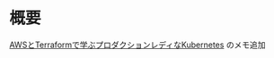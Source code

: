 # 概要

[AWSとTerraformで学ぶプロダクションレディなKubernetes](https://techbookfest.org/product/6493637175148544?productVariantID=4853391664611328) のメモ追加
